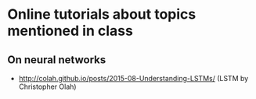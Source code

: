 # Online tutorials about topics mentioned in class

## On neural networks
* http://colah.github.io/posts/2015-08-Understanding-LSTMs/  (LSTM by Christopher Olah)
